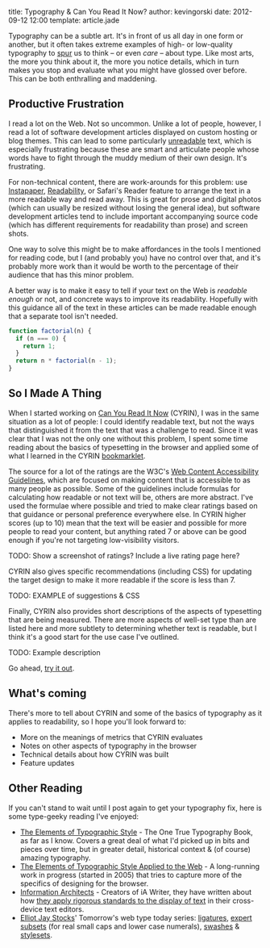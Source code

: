 title: Typography & Can You Read It Now?
author: kevingorski
date: 2012-09-12 12:00
template: article.jade

Typography can be a subtle art. It's in front of us all day in one form or another, but it often takes extreme examples of high- or low-quality typography to [spur](http://www.typographydeconstructed.com/spur/) us to think – or even *care* – about type. Like most arts, the more you think about it, the more you notice details, which in turn makes you stop and evaluate what you might have glossed over before. This can be both enthralling and maddening.

## Productive Frustration

I read a lot on the Web. Not so uncommon. Unlike a lot of people, however, I read a lot of software development articles displayed on custom hosting or blog themes. This can lead to some particularly [unreadable](http://en.wikipedia.org/wiki/Readability) text, which is especially frustrating because these are smart and articulate people whose words have to fight through the muddy medium of their own design. It's frustrating.

For non-technical content, there are work-arounds for this problem: use [Instapaper](http://instapaper.com), [Readability](http://readability.com), or Safari's Reader feature to arrange the text in a more readable way and read away. This is great for prose and digital photos (which can usually be resized without losing the general idea), but software development articles tend to include important accompanying source code (which has different requirements for readability than prose) and screen shots.

One way to solve this might be to make affordances in the tools I mentioned for reading code, but I (and probably you) have no control over that, and it's probably more work than it would be worth to the percentage of their audience that has this minor problem.

A better way is to make it easy to tell if your text on the Web is *readable enough* or not, and concrete ways to improve its readability. Hopefully with this guidance all of the text in these articles can be made readable enough that a separate tool isn't needed.

```javascript
function factorial(n) {
  if (n === 0) {
    return 1;
  }
  return n * factorial(n - 1);
}
```

## So I Made A Thing

When I started working on [Can You Read It Now](http://canyoureaditnow.com) (CYRIN), I was in the same situation as a lot of people: I could identify readable text, but not the ways that distinguished it from the text that was a challenge to read. Since it was clear that I was not the only one without this problem, I spent some time reading about the basics of typesetting in the browser and applied some of what I learned in the CYRIN [bookmarklet](http://en.wikipedia.org/wiki/Bookmarklet).

The source for a lot of the ratings are the W3C's [Web Content Accessibility Guidelines](http://www.w3.org/WAI/intro/wcag.php), which are focused on making content that is accessible to as many people as possible. Some of the guidelines include formulas for calculating how readable or not text will be, others are more abstract. I've used the formulae where possible and tried to make clear ratings based on that guidance or personal preference everywhere else. In CYRIN higher scores (up to 10) mean that the text will be easier and possible for more people to read your content, but anything rated 7 or above can be good enough if you're not targeting low-visibility visitors.

TODO: Show a screenshot of ratings? Include a live rating page here?

CYRIN also gives specific recommendations (including CSS) for updating the target design to make it more readable if the score is less than 7.

TODO: EXAMPLE of suggestions & CSS

Finally, CYRIN also provides short descriptions of the aspects of typesetting that are being measured. There are more aspects of well-set type than are listed here and more subtlety to determining whether text is readable, but I think it's a good start for the use case I've outlined.

TODO: Example description

Go ahead, [try it out](http://canyoureaditnow.com).

## What's coming

There's more to tell about CYRIN and some of the basics of typography as it applies to readability, so I hope you'll look forward to:

* More on the meanings of metrics that CYRIN evaluates
* Notes on other aspects of typography in the browser
* Technical details about how CYRIN was built
* Feature updates

## Other Reading

If you can't stand to wait until I post again to get your typography fix, here is some type-geeky reading I've enjoyed:

* [The Elements of Typographic Style](http://en.wikipedia.org/wiki/The_Elements_of_Typographic_Style) - The One True Typography Book, as far as I know. Covers a great deal of what I'd picked up in bits and pieces over time, but in greater detail, historical context & (of course) amazing typography.
* [The Elements of Typographic Style Applied to the Web](http://webtypography.net/) - A long-running work in progress (started in 2005) that tries to capture more of the specifics of designing for the browser.
* [Information Architects](http://informationarchitects.net/blog/) - Creators of iA Writer, they have written about how [they apply rigorous standards to the display of text](http://informationarchitects.net/blog/responsive-typography-the-basics/) in their cross-device text editors.
* [Elliot Jay Stocks](http://elliotjaystocks.com/)' Tomorrow's web type today series: [ligatures](http://elliotjaystocks.com/blog/the-fine-flourish-of-the-ligature/), [expert subsets](http://elliotjaystocks.com/blog/expert-subsets-for-css-in-123/) (for real small caps and lower case numerals), [swashes](http://elliotjaystocks.com/blog/say-it-with-a-swash/) & [stylesets](http://elliotjaystocks.com/blog/stylesets/).